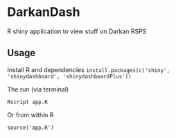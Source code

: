 # DarkanDash
R shiny application to view stuff on Darkan RSPS

## Usage
Install R and dependencies `install.packages(c('shiny', 'shinydashboard', 'shinydashboardPlus'))`

The run (via terminal)
```
Rscript app.R
```

Or from within R
```
source('app.R')
```
